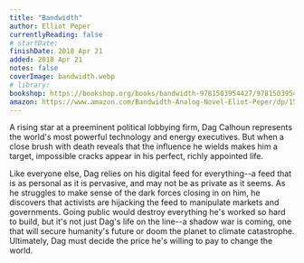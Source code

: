 ```yaml
---
title: "Bandwidth"
author: Elliot Peper
currentlyReading: false
# startDate:
finishDate: 2018 Apr 21
added: 2018 Apr 21
notes: false
coverImage: bandwidth.webp
# library: 
bookshop: https://bookshop.org/books/bandwidth-9781503954427/9781503954601
amazon: https://www.amazon.com/Bandwidth-Analog-Novel-Eliot-Peper/dp/1503954420
---
```


A rising star at a preeminent political lobbying firm, Dag Calhoun represents the world's most powerful technology and energy executives. But when a close brush with death reveals that the influence he wields makes him a target, impossible cracks appear in his perfect, richly appointed life.

Like everyone else, Dag relies on his digital feed for everything--a feed that is as personal as it is pervasive, and may not be as private as it seems. As he struggles to make sense of the dark forces closing in on him, he discovers that activists are hijacking the feed to manipulate markets and governments. Going public would destroy everything he's worked so hard to build, but it's not just Dag's life on the line--a shadow war is coming, one that will secure humanity's future or doom the planet to climate catastrophe. Ultimately, Dag must decide the price he's willing to pay to change the world.  
